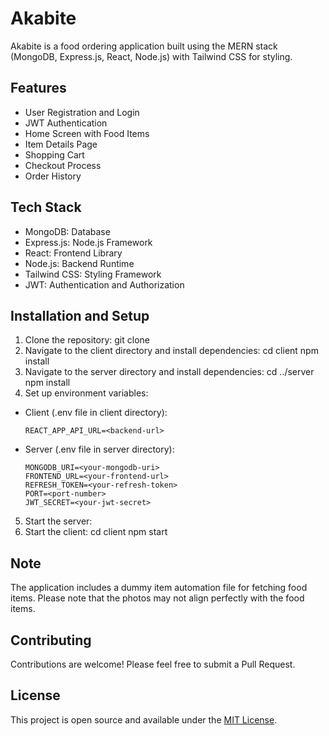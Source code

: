 # Akabite

Akabite is a food ordering application built using the MERN stack (MongoDB, Express.js, React, Node.js) with Tailwind CSS for styling.

## Features

- User Registration and Login
- JWT Authentication
- Home Screen with Food Items
- Item Details Page
- Shopping Cart
- Checkout Process
- Order History

## Tech Stack

- MongoDB: Database
- Express.js: Node.js Framework
- React: Frontend Library
- Node.js: Backend Runtime
- Tailwind CSS: Styling Framework
- JWT: Authentication and Authorization

## Installation and Setup

1. Clone the repository:
   git clone <repository-url>
2. Navigate to the client directory and install dependencies:
   cd client
   npm install
3. Navigate to the server directory and install dependencies:
   cd ../server
   npm install
4. Set up environment variables:
  - Client (.env file in client directory):
    ```
    REACT_APP_API_URL=<backend-url>
    ```
  - Server (.env file in server directory):
    ```
    MONGODB_URI=<your-mongodb-uri>
    FRONTEND_URL=<your-frontend-url>
    REFRESH_TOKEN=<your-refresh-token>
    PORT=<port-number>
    JWT_SECRET=<your-jwt-secret>
    ```
5. Start the server:
6. Start the client:
   cd client
   npm start
## Note

The application includes a dummy item automation file for fetching food items. Please note that the photos may not align perfectly with the food items.

## Contributing

Contributions are welcome! Please feel free to submit a Pull Request.

## License

This project is open source and available under the [MIT License](LICENSE).
   

